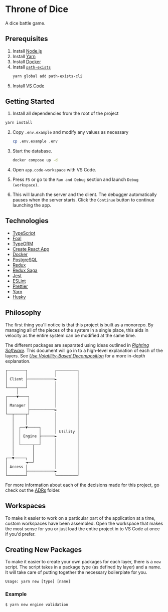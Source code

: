 # Throne of Dice

A dice battle game.

## Prerequisites

1. Install [Node.js](https://nodejs.org/)
2. Install [Yarn](https://yarnpkg.com/)
3. Install [Docker](https://www.docker.com/)
4. Install [`path-exists`](https://www.npmjs.com/package/path-exists-cli)
    ```sh
    yarn global add path-exists-cli
    ```
5. Install [VS Code](https://code.visualstudio.com/)

## Getting Started

1. Install all dependencies from the root of the project

```sh
yarn install
```

2. Copy `.env.example` and modify any values as necessary
   ```sh
   cp .env.example .env
   ```

3. Start the database.
   ```sh
   docker compose up -d
   ```
4. Open `app.code-workspace` with VS Code.
5. Press `F5` or go to the `Run and Debug` section and launch `Debug (workspace)`.
6. This will launch the server and the client. The debugger automatically pauses when the server starts. Click the `Continue` button to continue launching the app.

## Technologies

- [TypeScript](https://www.typescriptlang.org/)
- [Foal](https://foalts.org/)
- [TypeORM](https://typeorm.io/)
- [Create React App](https://create-react-app.dev/)
- [Docker](https://www.docker.com/)
- [PostgreSQL](https://www.postgresql.org/)
- [Redux](https://redux.js.org/)
- [Redux Saga](https://redux-saga.js.org/)
- [Jest](https://jestjs.io/)
- [ESLint](https://eslint.org/)
- [Prettier](https://prettier.io/)
- [Yarn](https://yarnpkg.com/)
- [Husky](https://typicode.github.io/husky/)

## Philosophy

The first thing you'll notice is that this project is built as a monorepo. By managing all of the pieces of the system in a single place, this aids in velocity as the entire system can be modified at the same time.

The different packages are separated using ideas outlined in [_Righting Software_](https://rightingsoftware.org/). This document will go in to a high-level explanation of each of the layers. See [_Use Volatility-Based Decomposition_](./.adrs/00005-use-volatility-based-decomposition.md) for a more in-depth explanation.

```
┌────────┐            ┌─────────┐
│        │            │         │
│ Client ├────────────►         │
│        │            │         │
└────┬───┘            │         │
     │                │         │
┌────▼────┐           │         │
│         │           │         │
│ Manager │           │         │
│         ├───────────►         │
└──┬─────┬┘           │         │
   │     │            │         │
   │     │            │         │
   │  ┌──▼─────┐      │         │
   │  │        │      │ Utility │
   │  │ Engine ├──────►         │
   │  │        │      │         │
   │  └─────┬──┘      │         │
   │        │         │         │
   │        │         │         │
┌──▼─────┐  │         │         │
│        ◄──┘         │         │
│ Access │            │         │
│        ├────────────►         │
└────────┘            └─────────┘
```

For more information about each of the decisions made for this project, go check out the [ADRs](./.adrs) folder.

## Workspaces

To make it easier to work on a particular part of the application at a time, custom workspaces have been assembled. Open the workspace that makes the most sense for you or just load the entire project in to VS Code at once if you'd prefer.

## Creating New Packages

To make it easier to create your own packages for each layer, there is a `new` script. The script takes in a package type (as defined by layer) and a name. It will take care of putting together the necessary boilerplate for you.

```
Usage: yarn new [type] [name]
```

### Example

```sh
$ yarn new engine validation
```
